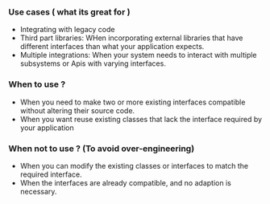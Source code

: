 ### Use cases ( what its great for )

- Integrating with legacy code
- Third part libraries: WHen incorporating external libraries that have different interfaces than what your application expects.
- Multiple integrations: When your system needs to interact with multiple subsystems or Apis with varying interfaces.

### When to use ?

- When you need to make two or more existing interfaces compatible without altering their source code.
- When you want reuse existing classes that lack the interface required by your application

### When not to use ? (To avoid over-engineering)

- When you can modify the existing classes or interfaces to match the required interface.
- When the interfaces are already compatible, and no adaption is necessary.
